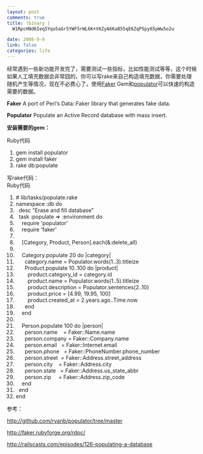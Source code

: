 ```yaml
--- 
layout: post
comments: true
title: !binary |
  W1RpcHNd6Ieq5Yqo5aGr5YWF5rWL6K+V6ZyA6KaB55qE6ZqP5py65pWw5o2u

date: 2008-9-9
link: false
categories: life
---
```

经常遇到一些新功能开发完了，需要测试一些指标，比如性能测试等等，这个时候如果人工填充数据会非常囧的，你可以写rake来自己构造填充数据，你需要处理随机产生等情况，现在不必费心了，使用<a href="http://faker.rubyforge.org/rdoc/">Faker</a> Gem和<a href="http://github.com/ryanb/populator/tree/master">populator</a>可以快速的构造需要的数据。

<strong>Faker</strong>
A port of Perl‘s Data::Faker library that generates fake data.

<strong>Populator</strong>
Populate an Active Record database with mass insert.

<strong>安装需要的gem：</strong>
<div class="codeText">
<div class="codeHead">Ruby代码</div>
<ol class="dp-rb" start="1">
	<li class="alt"><span><span>gem install populator  </span></span></li>
	<li><span>gem install faker  </span></li>
	<li class="alt"><span>rake db<span class="symbol">:populate</span><span>  </span></span></li>
</ol>
</div>
写rake代码：
<div class="codeText">
<div class="codeHead">Ruby代码</div>
<ol class="dp-rb" start="1">
	<li class="alt"><span><span class="comment"># lib/tasks/populate.rake</span><span>  </span></span></li>
	<li><span>namespace <span class="symbol">:db</span><span> </span><span class="keyword">do</span><span>  </span></span></li>
	<li class="alt"><span>  desc <span class="string">"Erase and fill database"</span><span>  </span></span></li>
	<li><span>  task <span class="symbol">:populate</span><span> =&gt; </span><span class="symbol">:environment</span><span> </span><span class="keyword">do</span><span>  </span></span></li>
	<li class="alt"><span>    require <span class="string">'populator'</span><span>  </span></span></li>
	<li><span>    require <span class="string">'faker'</span><span>  </span></span></li>
	<li class="alt"><span>      </span></li>
	<li><span>    [Category, Product, Person].<span class="keyword">each</span><span>(&amp;</span><span class="symbol">:delete_all</span><span>)  </span></span></li>
	<li class="alt"><span>      </span></li>
	<li><span>    Category.populate 20 <span class="keyword">do</span><span> |category|  </span></span></li>
	<li class="alt"><span>      category.name = Populator.words(1..3).titleize  </span></li>
	<li><span>      Product.populate 10..100 <span class="keyword">do</span><span> |product|  </span></span></li>
	<li class="alt"><span>        product.category_id = category.id  </span></li>
	<li><span>        product.name = Populator.words(1..5).titleize  </span></li>
	<li class="alt"><span>        product.description = Populator.sentences(2..10)  </span></li>
	<li><span>        product.price = [4.99, 19.95, 100]  </span></li>
	<li class="alt"><span>        product.created_at = 2.years.ago..<span class="builtin">Time</span><span>.now  </span></span></li>
	<li><span>      <span class="keyword">end</span><span>  </span></span></li>
	<li class="alt"><span>    <span class="keyword">end</span><span>  </span></span></li>
	<li><span>      </span></li>
	<li class="alt"><span>    Person.populate 100 <span class="keyword">do</span><span> |person|  </span></span></li>
	<li><span>      person.name    = Faker::Name.name  </span></li>
	<li class="alt"><span>      person.company = Faker::Company.name  </span></li>
	<li><span>      person.email   = Faker::Internet.email  </span></li>
	<li class="alt"><span>      person.phone   = Faker::PhoneNumber.phone_number  </span></li>
	<li><span>      person.street  = Faker::Address.street_address  </span></li>
	<li class="alt"><span>      person.city    = Faker::Address.city  </span></li>
	<li><span>      person.state   = Faker::Address.us_state_abbr  </span></li>
	<li class="alt"><span>      person.zip     = Faker::Address.zip_code  </span></li>
	<li><span>    <span class="keyword">end</span><span>  </span></span></li>
	<li class="alt"><span>  <span class="keyword">end</span><span>  </span></span></li>
	<li><span><span class="keyword">end</span><span>  </span></span></li>
</ol>
</div>
参考：

<a href="http://github.com/ryanb/populator/tree/master">http://github.com/ryanb/populator/tree/master</a>

<a href="http://faker.rubyforge.org/rdoc/">http://faker.rubyforge.org/rdoc/</a>

<a href="http://railscasts.com/episodes/126-populating-a-database">http://railscasts.com/episodes/126-populating-a-database</a>
